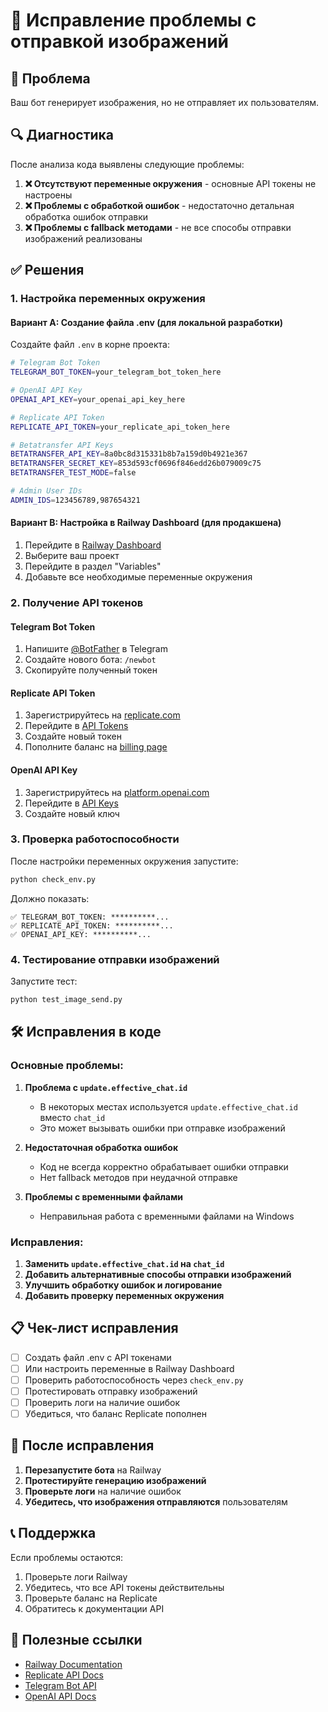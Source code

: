 # 🔧 Исправление проблемы с отправкой изображений

## 🚨 Проблема
Ваш бот генерирует изображения, но не отправляет их пользователям.

## 🔍 Диагностика
После анализа кода выявлены следующие проблемы:

1. **❌ Отсутствуют переменные окружения** - основные API токены не настроены
2. **❌ Проблемы с обработкой ошибок** - недостаточно детальная обработка ошибок отправки
3. **❌ Проблемы с fallback методами** - не все способы отправки изображений реализованы

## ✅ Решения

### 1. Настройка переменных окружения

#### Вариант A: Создание файла .env (для локальной разработки)
Создайте файл `.env` в корне проекта:

```bash
# Telegram Bot Token
TELEGRAM_BOT_TOKEN=your_telegram_bot_token_here

# OpenAI API Key  
OPENAI_API_KEY=your_openai_api_key_here

# Replicate API Token
REPLICATE_API_TOKEN=your_replicate_api_token_here

# Betatransfer API Keys
BETATRANSFER_API_KEY=8a0bc8d315331b8b7a159d0b4921e367
BETATRANSFER_SECRET_KEY=853d593cf0696f846edd26b079009c75
BETATRANSFER_TEST_MODE=false

# Admin User IDs
ADMIN_IDS=123456789,987654321
```

#### Вариант B: Настройка в Railway Dashboard (для продакшена)
1. Перейдите в [Railway Dashboard](https://railway.app/)
2. Выберите ваш проект
3. Перейдите в раздел "Variables"
4. Добавьте все необходимые переменные окружения

### 2. Получение API токенов

#### Telegram Bot Token
1. Напишите [@BotFather](https://t.me/botfather) в Telegram
2. Создайте нового бота: `/newbot`
3. Скопируйте полученный токен

#### Replicate API Token
1. Зарегистрируйтесь на [replicate.com](https://replicate.com)
2. Перейдите в [API Tokens](https://replicate.com/account/api-tokens)
3. Создайте новый токен
4. Пополните баланс на [billing page](https://replicate.com/account/billing)

#### OpenAI API Key
1. Зарегистрируйтесь на [platform.openai.com](https://platform.openai.com)
2. Перейдите в [API Keys](https://platform.openai.com/api-keys)
3. Создайте новый ключ

### 3. Проверка работоспособности

После настройки переменных окружения запустите:

```bash
python check_env.py
```

Должно показать:
```
✅ TELEGRAM_BOT_TOKEN: **********...
✅ REPLICATE_API_TOKEN: **********...
✅ OPENAI_API_KEY: **********...
```

### 4. Тестирование отправки изображений

Запустите тест:
```bash
python test_image_send.py
```

## 🛠️ Исправления в коде

### Основные проблемы:

1. **Проблема с `update.effective_chat.id`**
   - В некоторых местах используется `update.effective_chat.id` вместо `chat_id`
   - Это может вызывать ошибки при отправке изображений

2. **Недостаточная обработка ошибок**
   - Код не всегда корректно обрабатывает ошибки отправки
   - Нет fallback методов при неудачной отправке

3. **Проблемы с временными файлами**
   - Неправильная работа с временными файлами на Windows

### Исправления:

1. **Заменить `update.effective_chat.id` на `chat_id`**
2. **Добавить альтернативные способы отправки изображений**
3. **Улучшить обработку ошибок и логирование**
4. **Добавить проверку переменных окружения**

## 📋 Чек-лист исправления

- [ ] Создать файл .env с API токенами
- [ ] Или настроить переменные в Railway Dashboard
- [ ] Проверить работоспособность через `check_env.py`
- [ ] Протестировать отправку изображений
- [ ] Проверить логи на наличие ошибок
- [ ] Убедиться, что баланс Replicate пополнен

## 🚀 После исправления

1. **Перезапустите бота** на Railway
2. **Протестируйте генерацию изображений**
3. **Проверьте логи** на наличие ошибок
4. **Убедитесь, что изображения отправляются** пользователям

## 📞 Поддержка

Если проблемы остаются:
1. Проверьте логи Railway
2. Убедитесь, что все API токены действительны
3. Проверьте баланс на Replicate
4. Обратитесь к документации API

## 🔗 Полезные ссылки

- [Railway Documentation](https://docs.railway.app/)
- [Replicate API Docs](https://replicate.com/docs)
- [Telegram Bot API](https://core.telegram.org/bots/api)
- [OpenAI API Docs](https://platform.openai.com/docs)


